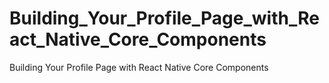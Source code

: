 # Building_Your_Profile_Page_with_React_Native_Core_Components
Building Your Profile Page with React Native Core Components
